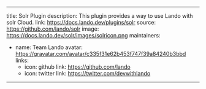 
---
title: Solr Plugin
description: This plugin provides a way to use Lando with solr Cloud.
link: https://docs.lando.dev/plugins/solr
source: https://github.com/lando/solr
image: https://docs.lando.dev/solr/images/solricon.png
maintainers:
  - name: Team Lando
    avatar: https://gravatar.com/avatar/c335f31e62b453f747f39a84240b3bbd
    links:
      - icon: github
        link: https://github.com/lando
      - icon: twitter
        link: https://twitter.com/devwithlando
---

